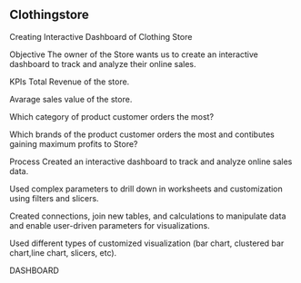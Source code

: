 ## **Clothingstore**
Creating Interactive Dashboard of Clothing Store

Objective
The owner of the Store wants us to create an interactive dashboard to track and analyze their online sales.

KPIs
Total Revenue of the store.

Avarage sales value of the store.

Which category of product customer orders the most?

Which brands of the product customer orders the most and contibutes gaining maximum profits to Store?

Process
Created an interactive dashboard to track and analyze online sales data.

Used complex parameters to drill down in worksheets and customization using filters and slicers.

Created connections, join new tables, and calculations to manipulate data and enable user-driven parameters for visualizations.

Used different types of customized visualization (bar chart, clustered bar chart,line chart, slicers, etc).

DASHBOARD
